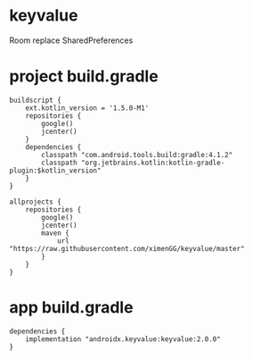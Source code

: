 # keyvalue
Room replace SharedPreferences

# project build.gradle
```
buildscript {
    ext.kotlin_version = '1.5.0-M1'
    repositories {
        google()
        jcenter()
    }
    dependencies {
        classpath "com.android.tools.build:gradle:4.1.2"
        classpath "org.jetbrains.kotlin:kotlin-gradle-plugin:$kotlin_version"
    }
}

allprojects {
    repositories {
        google()
        jcenter()
        maven {
            url "https://raw.githubusercontent.com/ximenGG/keyvalue/master"
        }
    }
}
```
# app build.gradle       
```
dependencies {
    implementation "androidx.keyvalue:keyvalue:2.0.0"
}
```

